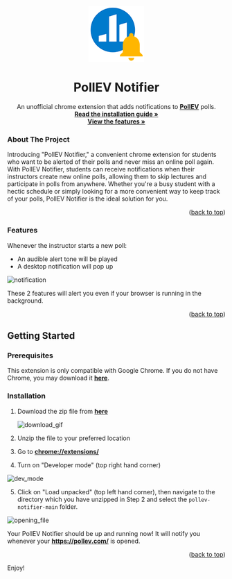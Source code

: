 <div id="top"></div>
<!--
*** Thanks for checking out the Best-README-Template. If you have a suggestion
*** that would make this better, please fork the repo and create a pull request
*** or simply open an issue with the tag "enhancement".
*** Don't forget to give the project a star!
*** Thanks again! Now go create something AMAZING! :D
-->



<!-- PROJECT SHIELDS -->
<!--
*** I'm using markdown "reference style" links for readability.
*** Reference links are enclosed in brackets [ ] instead of parentheses ( ).
*** See the bottom of this document for the declaration of the reference variables
*** for contributors-url, forks-url, etc. This is an optional, concise syntax you may use.
*** https://www.markdownguide.org/basic-syntax/#reference-style-links
-->

<!-- PROJECT LOGO -->
<br />
<div align="center">
  <a href="https://github.com/cadencjk/pollev-notifier">
    <img src="images/icon128.png" alt="Logo" width="128" height="128">
  </a>

<h1 align="center">PollEV Notifier</h3>

  <p align="center">
  An unofficial chrome extension that adds notifications to <a href="https://pollev.com/"><strong>PollEV</strong></a> polls.
    <br />
    <a href="#getting-started"><strong>Read the installation guide »</strong></a>
    <br />
    <a href="#features"><strong>View the features »</strong></a>
  </p>
</div>

<!-- ABOUT THE PROJECT -->
### About The Project
Introducing "PollEV Notifier," a convenient chrome extension for students who want to be alerted of their polls and never miss an online poll again. With PollEV Notifier, students can receive notifications when their instructors create new online polls, allowing them to skip lectures and participate in polls from anywhere. Whether you're a busy student with a hectic schedule or simply looking for a more convenient way to keep track of your polls, PollEV Notifier is the ideal solution for you.

<p align="right">(<a href="#top">back to top</a>)</p>

### Features

Whenever the instructor starts a new poll:
* An audible alert tone will be played
* A desktop notification will pop up

![notification](https://user-images.githubusercontent.com/63772723/226119306-003a896e-7b9e-4b88-ab85-a8645578d2ac.gif)

These 2 features will alert you even if your browser is running in the background.


<p align="right">(<a href="#top">back to top</a>)</p>



<!-- GETTING STARTED -->
## Getting Started

### Prerequisites

This extension is only compatible with Google Chrome. If you do not have Chrome, you may download it <a href="https://www.google.com/chrome/?brand=YTUH&gclid=Cj0KCQjwwtWgBhDhARIsAEMcxeDB1Ks2EURZLerOg88dIfOrs01Nd7ulXSbAvX_0iB683KU1RR6DzTQaAl69EALw_wcB&gclsrc=aw.ds"><strong>here</strong></a>.

### Installation

1. Download the zip file from <a href="https://github.com/cadencjk/pollev-notifier"><strong>here</strong></a>
   
   ![download_gif](https://user-images.githubusercontent.com/63772723/226121062-825e3934-0dc3-47b3-a776-c3bbf3ddc2b9.gif)
   
2. Unzip the file to your preferred location

3. Go to <a href="chrome://extensions/"><strong>chrome://extensions/</strong></a>

4. Turn on "Developer mode" (top right hand corner)

  ![dev_mode](https://user-images.githubusercontent.com/63772723/226121391-622468cc-79a5-4039-9a10-cc6fec4c077e.gif)

5. Click on "Load unpacked" (top left hand corner), then navigate to the directory which you have unzipped in Step 2 and select the `pollev-notifier-main` folder. 

![opening_file](https://user-images.githubusercontent.com/63772723/226121669-dddcca86-4c99-4508-a7b4-70fb48a39b1f.gif)

Your PollEV Notifier should be up and running now! It will notify you whenever your <a href="https://pollev.com/"><strong>https://pollev.com/</strong></a> is opened.

<p align="right">(<a href="#top">back to top</a>)</p>


Enjoy!

